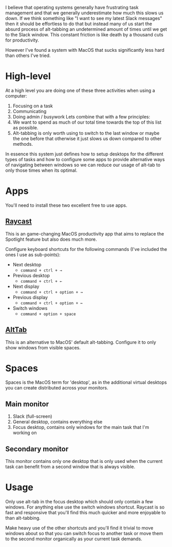 I believe that operating systems generally have frustrating task management and that we generally underestimate how much this slows us down. If we think something like "I want to see my latest Slack messages" then it should be effortless to do that but instead many of us start the absurd process of alt-tabbing an undetermined amount of times until we get to the Slack window. This constant friction is like death by a thousand cuts for productivity.

However I've found a system with MacOS that sucks significantly less hard than others I've tried.
# High-level
At a high level you are doing one of these three activities when using a computer:
1. Focusing on a task
2. Communicating
3. Doing admin / busywork
Lets combine that with a few principles:
1. We want to spend as much of our total time towards the top of this list as possible.
2. Alt-tabbing is only worth using to switch to the last window or maybe the one before that otherwise it just slows us down compared to other methods.

In essence this system just defines how to setup desktops for the different types of tasks and how to configure some apps to provide alternative ways of navigating between windows so we can reduce our usage of alt-tab to only those times when its optimal.
# Apps
You'll need to install these two excellent free to use apps.
## [Raycast](https://www.raycast.com/)
This is an game-changing MacOS productivity app that aims to replace the Spotlight feature but also does much more.

Configure keyboard shortcuts for the following commands (I've included the ones I use as sub-points):
- Next desktop
	- `command + ctrl + →`
- Previous desktop
	- `command + ctrl + ←`
- Next display
	- `command + ctrl + option + →`
- Previous display
	- `command + ctrl + option + ←`
- Switch windows
	- `command + option + space`
## [AltTab](https://alt-tab-macos.netlify.app/)
This is an alternative to MacOS' default alt-tabbing. Configure it to only show windows from visible spaces.
# Spaces
Spaces is the MacOS term for 'desktop', as in the additional virtual desktops you can create distributed across your monitors.
## Main monitor
1. Slack (full-screen)
2. General desktop, contains everything else
3. Focus desktop, contains only windows for the main task that I'm working on
## Secondary monitor
This monitor contains only one desktop that is only used when the current task can benefit from a second window that is always visible.
# Usage
Only use alt-tab in the focus desktop which should only contain a few windows. For anything else use the switch windows shortcut. Raycast is so fast and responsive that you'll find this much quicker and more enjoyable to than alt-tabbing.

Make heavy use of the other shortcuts and you'll find it trivial to move windows about so that you can switch focus to another task or move them to the second monitor organically as your current task demands.